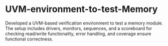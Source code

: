 # UVM-environment-to-test-Memory
Developed a UVM-based verification environment to test a memory module. The setup includes drivers, monitors, sequences, and a scoreboard for checking read/write functionality, error handling, and coverage ensure functional correctness.

